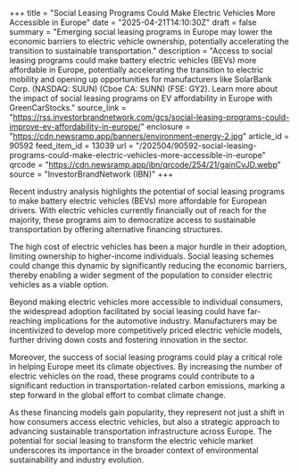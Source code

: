 +++
title = "Social Leasing Programs Could Make Electric Vehicles More Accessible in Europe"
date = "2025-04-21T14:10:30Z"
draft = false
summary = "Emerging social leasing programs in Europe may lower the economic barriers to electric vehicle ownership, potentially accelerating the transition to sustainable transportation."
description = "Access to social leasing programs could make battery electric vehicles (BEVs) more affordable in Europe, potentially accelerating the transition to electric mobility and opening up opportunities for manufacturers like SolarBank Corp. (NASDAQ: SUUN) (Cboe CA: SUNN) (FSE: GY2). Learn more about the impact of social leasing programs on EV affordability in Europe with GreenCarStocks."
source_link = "https://rss.investorbrandnetwork.com/gcs/social-leasing-programs-could-improve-ev-affordability-in-europe/"
enclosure = "https://cdn.newsramp.app/banners/environment-energy-2.jpg"
article_id = 90592
feed_item_id = 13039
url = "/202504/90592-social-leasing-programs-could-make-electric-vehicles-more-accessible-in-europe"
qrcode = "https://cdn.newsramp.app/ibn/qrcode/254/21/gainCvJD.webp"
source = "InvestorBrandNetwork (IBN)"
+++

<p>Recent industry analysis highlights the potential of social leasing programs to make battery electric vehicles (BEVs) more affordable for European drivers. With electric vehicles currently financially out of reach for the majority, these programs aim to democratize access to sustainable transportation by offering alternative financing structures.</p><p>The high cost of electric vehicles has been a major hurdle in their adoption, limiting ownership to higher-income individuals. Social leasing schemes could change this dynamic by significantly reducing the economic barriers, thereby enabling a wider segment of the population to consider electric vehicles as a viable option.</p><p>Beyond making electric vehicles more accessible to individual consumers, the widespread adoption facilitated by social leasing could have far-reaching implications for the automotive industry. Manufacturers may be incentivized to develop more competitively priced electric vehicle models, further driving down costs and fostering innovation in the sector.</p><p>Moreover, the success of social leasing programs could play a critical role in helping Europe meet its climate objectives. By increasing the number of electric vehicles on the road, these programs could contribute to a significant reduction in transportation-related carbon emissions, marking a step forward in the global effort to combat climate change.</p><p>As these financing models gain popularity, they represent not just a shift in how consumers access electric vehicles, but also a strategic approach to advancing sustainable transportation infrastructure across Europe. The potential for social leasing to transform the electric vehicle market underscores its importance in the broader context of environmental sustainability and industry evolution.</p>